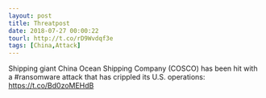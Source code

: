 ```yaml
---
layout: post
title: Threatpost
date: 2018-07-27 00:00:22
tourl: http://t.co/rD9Wvdqf3e
tags: [China,Attack]
---
```

Shipping giant China Ocean Shipping Company (COSCO) has been hit with a #ransomware attack that has crippled its U.S. operations: https://t.co/Bd0zoMEHdB